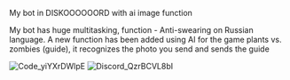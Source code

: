My bot in DISKOOOOOORD with ai image function

My bot has huge multitasking, function - Anti-swearing on Russian language. A new function has been added using AI for the game plants vs. zombies (guide), it recognizes the photo you send and sends the guide

![Code_yiYXrDWlpE](https://github.com/user-attachments/assets/b2ef9c86-2fb8-4e11-918d-ca4a4c9312fd)
![Discord_QzrBCVL8bI](https://github.com/user-attachments/assets/f82aefe6-3c6c-4562-b9ce-7e3d419641a8)
